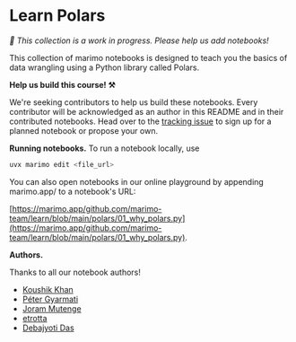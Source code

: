 # Learn Polars

_🚧 This collection is a work in progress. Please help us add notebooks!_

This collection of marimo notebooks is designed to teach you the basics of data wrangling using a Python library called Polars.

**Help us build this course! ⚒️**

We're seeking contributors to help us build these notebooks. Every contributor will be acknowledged as an author in this README and in their contributed notebooks. Head over to the [tracking issue](https://github.com/marimo-team/learn/issues/40) to sign up for a planned notebook or propose your own.

**Running notebooks.** To run a notebook locally, use

```bash
uvx marimo edit <file_url>
```

You can also open notebooks in our online playground by appending marimo.app/ to a notebook's URL:

[https://marimo.app/github.com/marimo-team/learn/blob/main/polars/01_why_polars.py](https://marimo.app/github.com/marimo-team/learn/blob/main/polars/01_why_polars.py).

**Authors.**

Thanks to all our notebook authors!

* [Koushik Khan](https://github.com/koushikkhan)
* [Péter Gyarmati](https://github.com/peter-gy)
* [Joram Mutenge](https://github.com/jorammutenge)
* [etrotta](https://github.com/etrotta)
* [Debajyoti Das](https://github.com/debajyotid2)
